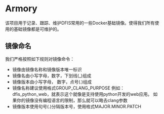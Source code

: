 # Armory

该项目用于记录、跟踪、维护DFIS常用的一些Docker基础镜像。使得我们所有使用的基础镜像都是可维护的。

## 镜像命名

我们严格按照如下规则对镜像命令：
- 镜像由镜像名称和镜像版本唯一标识
- 镜像名由小写字母，数字，下划线(_)组成
- 镜像版本由小写字母， 数字，点号(.)组成
- 镜像名称建议使用格式GROUP_CLANG_PURPOSE
	例如：dfis_python_web，就表示这个就像是支持使用python开发的web应用。
	如果你的镜像没有编程语言的限制，那么就可以略去clang参数
- 镜像版本使用句号(.)分隔版本号，使用格式MAJOR.MINOR.PATCH
